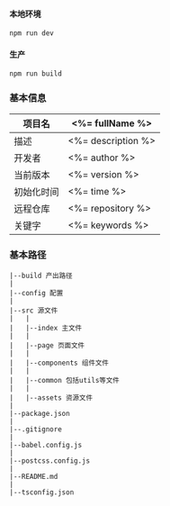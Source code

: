 #### 本地环境

`npm run dev`

#### 生产

`npm run build`

### 基本信息

| 项目名 | <%= fullName %> |
| --- | --- |
| 描述 | <%= description %> |
| 开发者 | <%= author %> |
| 当前版本 | <%= version %> |
| 初始化时间 | <%= time %> |
| 远程仓库 | <%= repository %> |
| 关键字 | <%= keywords %>


### 基本路径

```
|--build 产出路径
|
|--config 配置
|
|--src 源文件
|   |
|   |--index 主文件
|   |
|   |--page 页面文件
|   |
|   |--components 组件文件
|   |
|   |--common 包括utils等文件
|   |
|   |--assets 资源文件
|
|--package.json
|
|--.gitignore
|
|--babel.config.js
|
|--postcss.config.js
|
|--README.md
|
|--tsconfig.json
```